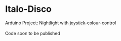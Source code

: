 # Italo-Disco
Arduino Project: Nightlight with joystick-colour-control </br>
</br>
Code soon to be published
